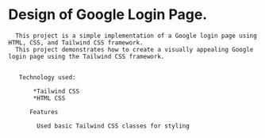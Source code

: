 # Design of Google Login Page.

      This project is a simple implementation of a Google login page using HTML, CSS, and Tailwind CSS framework.
      This project demonstrates how to create a visually appealing Google login page using the Tailwind CSS framework. 


       Technology used:

           *Tailwind CSS
           *HTML CSS

          Features

            Used basic Tailwind CSS classes for styling
